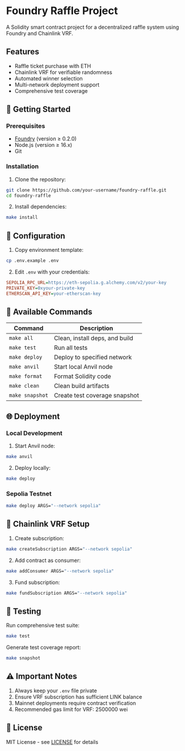 # Foundry Raffle Project

A Solidity smart contract project for a decentralized raffle system using Foundry and Chainlink VRF.

## Features
- Raffle ticket purchase with ETH
- Chainlink VRF for verifiable randomness
- Automated winner selection
- Multi-network deployment support
- Comprehensive test coverage

## 🚀 Getting Started

### Prerequisites
- [Foundry](https://getfoundry.sh) (version ≥ 0.2.0)
- Node.js (version ≥ 16.x)
- Git

### Installation
1. Clone the repository:
```bash
git clone https://github.com/your-username/foundry-raffle.git
cd foundry-raffle
```

2. Install dependencies:
```bash
make install
```

## 🔧 Configuration

1. Copy environment template:
```bash
cp .env.example .env
```

2. Edit `.env` with your credentials:
```ini
SEPOLIA_RPC_URL=https://eth-sepolia.g.alchemy.com/v2/your-key
PRIVATE_KEY=0xyour-private-key
ETHERSCAN_API_KEY=your-etherscan-key
```

## 📜 Available Commands

| Command                | Description                                  |
|------------------------|----------------------------------------------|
| `make all`             | Clean, install deps, and build              |
| `make test`            | Run all tests                                |
| `make deploy`          | Deploy to specified network                  |
| `make anvil`           | Start local Anvil node                       |
| `make format`          | Format Solidity code                         |
| `make clean`           | Clean build artifacts                        |
| `make snapshot`        | Create test coverage snapshot                |

## 🌐 Deployment

### Local Development
1. Start Anvil node:
```bash
make anvil
```

2. Deploy locally:
```bash
make deploy
```

### Sepolia Testnet
```bash
make deploy ARGS="--network sepolia"
```

## 🔗 Chainlink VRF Setup

1. Create subscription:
```bash
make createSubscription ARGS="--network sepolia"
```

2. Add contract as consumer:
```bash
make addConsumer ARGS="--network sepolia"
```

3. Fund subscription:
```bash
make fundSubscription ARGS="--network sepolia"
```

## 🧪 Testing
Run comprehensive test suite:
```bash
make test
```

Generate test coverage report:
```bash
make snapshot
```

## ⚠️ Important Notes
1. Always keep your `.env` file private
2. Ensure VRF subscription has sufficient LINK balance
3. Mainnet deployments require contract verification
4. Recommended gas limit for VRF: 2500000 wei

## 📄 License
MIT License - see [LICENSE](LICENSE) for details
```

